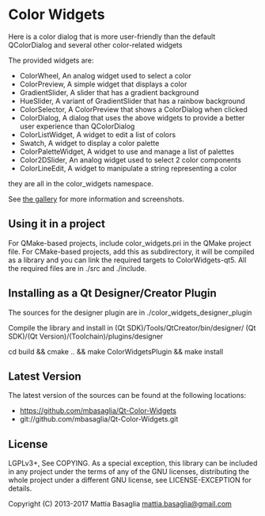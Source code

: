 Color Widgets
=============

Here is a color dialog that is more user-friendly than the default QColorDialog
and several other color-related widgets

The provided widgets are:

* ColorWheel,         An analog widget used to select a color
* ColorPreview,       A simple widget that displays a color
* GradientSlider,     A slider that has a gradient background
* HueSlider,          A variant of GradientSlider that has a rainbow background
* ColorSelector,      A ColorPreview that shows a ColorDialog when clicked
* ColorDialog,        A dialog that uses the above widgets to provide a better user experience than QColorDialog
* ColorListWidget,    A widget to edit a list of colors
* Swatch,             A widget to display a color palette
* ColorPaletteWidget, A widget to use and manage a list of palettes
* Color2DSlider,      An analog widget used to select 2 color components
* ColorLineEdit,      A widget to manipulate a string representing a color

they are all in the color_widgets namespace.

See [the gallery](gallery/README.md) for more information and screenshots.


Using it in a project
---------------------

For QMake-based projects, include color_widgets.pri in the QMake project file.
For CMake-based projects, add this as subdirectory, it will be compiled as a
library and you can link the required targets to ColorWidgets-qt5.
All the required files are in ./src and ./include.


Installing as a Qt Designer/Creator Plugin
------------------------------------------

The sources for the designer plugin are in ./color_widgets_designer_plugin

Compile the library and install in
(Qt SDK)/Tools/QtCreator/bin/designer/
(Qt SDK)/(Qt Version)/(Toolchain)/plugins/designer

cd build && cmake .. && make ColorWidgetsPlugin && make install


Latest Version
--------------

The latest version of the sources can be found at the following locations:

* https://github.com/mbasaglia/Qt-Color-Widgets
* git://github.com/mbasaglia/Qt-Color-Widgets.git


License
-------

LGPLv3+, See COPYING.
As a special exception, this library can be included in any project under the
terms of any of the GNU licenses, distributing the whole project under a
different GNU license, see LICENSE-EXCEPTION for details.

Copyright (C) 2013-2017 Mattia Basaglia <mattia.basaglia@gmail.com>

